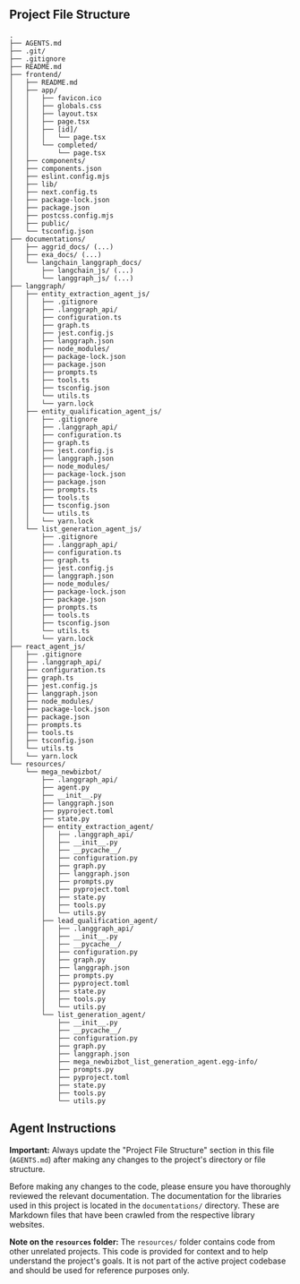 ## Project File Structure

```
.
├── AGENTS.md
├── .git/
├── .gitignore
├── README.md
├── frontend/
│   ├── README.md
│   ├── app/
│   │   ├── favicon.ico
│   │   ├── globals.css
│   │   ├── layout.tsx
│   │   ├── page.tsx
│   │   ├── [id]/
│   │   │   └── page.tsx
│   │   └── completed/
│   │       └── page.tsx
│   ├── components/
│   ├── components.json
│   ├── eslint.config.mjs
│   ├── lib/
│   ├── next.config.ts
│   ├── package-lock.json
│   ├── package.json
│   ├── postcss.config.mjs
│   ├── public/
│   └── tsconfig.json
├── documentations/
│   ├── aggrid_docs/ (...)
│   ├── exa_docs/ (...)
│   └── langchain_langgraph_docs/
│       ├── langchain_js/ (...)
│       └── langgraph_js/ (...)
├── langgraph/
│   ├── entity_extraction_agent_js/
│   │   ├── .gitignore
│   │   ├── .langgraph_api/
│   │   ├── configuration.ts
│   │   ├── graph.ts
│   │   ├── jest.config.js
│   │   ├── langgraph.json
│   │   ├── node_modules/
│   │   ├── package-lock.json
│   │   ├── package.json
│   │   ├── prompts.ts
│   │   ├── tools.ts
│   │   ├── tsconfig.json
│   │   └── utils.ts
│   │   └── yarn.lock
│   ├── entity_qualification_agent_js/
│   │   ├── .gitignore
│   │   ├── .langgraph_api/
│   │   ├── configuration.ts
│   │   ├── graph.ts
│   │   ├── jest.config.js
│   │   ├── langgraph.json
│   │   ├── node_modules/
│   │   ├── package-lock.json
│   │   ├── package.json
│   │   ├── prompts.ts
│   │   ├── tools.ts
│   │   ├── tsconfig.json
│   │   └── utils.ts
│   │   └── yarn.lock
│   └── list_generation_agent_js/
│       ├── .gitignore
│       ├── .langgraph_api/
│       ├── configuration.ts
│       ├── graph.ts
│       ├── jest.config.js
│       ├── langgraph.json
│       ├── node_modules/
│       ├── package-lock.json
│       ├── package.json
│       ├── prompts.ts
│       ├── tools.ts
│       ├── tsconfig.json
│       └── utils.ts
│       └── yarn.lock
├── react_agent_js/
│   ├── .gitignore
│   ├── .langgraph_api/
│   ├── configuration.ts
│   ├── graph.ts
│   ├── jest.config.js
│   ├── langgraph.json
│   ├── node_modules/
│   ├── package-lock.json
│   ├── package.json
│   ├── prompts.ts
│   ├── tools.ts
│   ├── tsconfig.json
│   └── utils.ts
│   └── yarn.lock
└── resources/
    └── mega_newbizbot/
        ├── .langgraph_api/
        ├── agent.py
        ├── __init__.py
        ├── langgraph.json
        ├── pyproject.toml
        ├── state.py
        ├── entity_extraction_agent/
        │   ├── .langgraph_api/
        │   ├── __init__.py
        │   ├── __pycache__/
        │   ├── configuration.py
        │   ├── graph.py
        │   ├── langgraph.json
        │   ├── prompts.py
        │   ├── pyproject.toml
        │   ├── state.py
        │   ├── tools.py
        │   └── utils.py
        ├── lead_qualification_agent/
        │   ├── .langgraph_api/
        │   ├── __init__.py
        │   ├── __pycache__/
        │   ├── configuration.py
        │   ├── graph.py
        │   ├── langgraph.json
        │   ├── prompts.py
        │   ├── pyproject.toml
        │   ├── state.py
        │   ├── tools.py
        │   └── utils.py
        └── list_generation_agent/
            ├── __init__.py
            ├── __pycache__/
            ├── configuration.py
            ├── graph.py
            ├── langgraph.json
            ├── mega_newbizbot_list_generation_agent.egg-info/
            ├── prompts.py
            ├── pyproject.toml
            ├── state.py
            ├── tools.py
            └── utils.py
```

## Agent Instructions

**Important:** Always update the "Project File Structure" section in this file (`AGENTS.md`) after making any changes to the project's directory or file structure.

Before making any changes to the code, please ensure you have thoroughly reviewed the relevant documentation. The documentation for the libraries used in this project is located in the `documentations/` directory. These are Markdown files that have been crawled from the respective library websites.

**Note on the `resources` folder:** The `resources/` folder contains code from other unrelated projects. This code is provided for context and to help understand the project's goals. It is not part of the active project codebase and should be used for reference purposes only.
